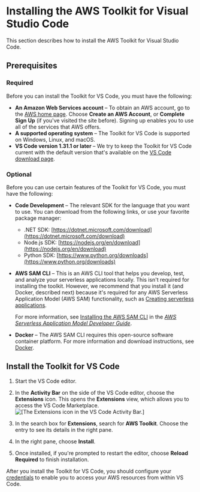 # Installing the AWS Toolkit for Visual Studio Code<a name="setup-toolkit"></a>

This section describes how to install the AWS Toolkit for Visual Studio Code\.

## Prerequisites<a name="setup-prereq"></a>

### Required<a name="setup-prereq-req"></a>

Before you can install the Toolkit for VS Code, you must have the following:
+ **An Amazon Web Services account** – To obtain an AWS account, go to the [AWS home page](https://aws.amazon.com/)\. Choose **Create an AWS Account**, or **Complete Sign Up** \(if you've visited the site before\)\. Signing up enables you to use all of the services that AWS offers\.
+ **A supported operating system** – The Toolkit for VS Code is supported on Windows, Linux, and macOS\.
+ **VS Code version 1\.31\.1 or later** – We try to keep the Toolkit for VS Code current with the default version that's available on the [VS Code download page](https://code.visualstudio.com/)\.

### Optional<a name="setup-prereq-opt"></a>

Before you can use certain features of the Toolkit for VS Code, you must have the following:
+ **Code Development** – The relevant SDK for the language that you want to use\. You can download from the following links, or use your favorite package manager:
  + \.NET SDK: [https://dotnet.microsoft.com/download](https://dotnet.microsoft.com/download)
  + Node\.js SDK: [https://nodejs.org/en/download](https://nodejs.org/en/download)
  + Python SDK: [https://www.python.org/downloads](https://www.python.org/downloads)
+ **AWS SAM CLI** – This is an AWS CLI tool that helps you develop, test, and analyze your serverless applications locally\. This isn't required for installing the toolkit\. However, we recommend that you install it \(and Docker, described next\) because it's required for any AWS Serverless Application Model \(AWS SAM\) functionality, such as [Creating serverless applications](create-sam.md)\.

  For more information, see [Installing the AWS SAM CLI](https://docs.aws.amazon.com/serverless-application-model/latest/developerguide/serverless-sam-cli-install.html) in the *[AWS Serverless Application Model Developer Guide](https://docs.aws.amazon.com/serverless-application-model/latest/developerguide/what-is-sam.html)*\.
+ **Docker** – The AWS SAM CLI requires this open\-source software container platform\. For more information and download instructions, see [Docker](https://www.docker.com/)\. 

## Install the Toolkit for VS Code<a name="setup-install"></a>

1. Start the VS Code editor\.

1. In the **Activity Bar** on the side of the VS Code editor, choose the **Extensions** icon\. This opens the **Extensions** view, which allows you to access the VS Code Marketplace\.  
![\[The Extensions icon in the VS Code Activity Bar.\]](http://docs.aws.amazon.com/toolkit-for-vscode/latest/userguide/images/aws-toolkit-extensions.png)

1. In the search box for **Extensions**, search for **AWS Toolkit**\. Choose the entry to see its details in the right pane\.

1. In the right pane, choose **Install**\.

1. Once installed, if you're prompted to restart the editor, choose **Reload Required** to finish installation\.

After you install the Toolkit for VS Code, you should configure your [credentials](establish-credentials.md) to enable you to access your AWS resources from within VS Code\.

